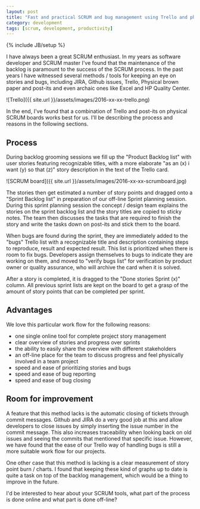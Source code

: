 ```yaml
---
layout: post
title: "Fast and practical SCRUM and bug management using Trello and physical SCRUM boards"
category: development
tags: [scrum, development, productivity]
---
```

{% include JB/setup %}

I have always been a great SCRUM enthusiast. In my years as software developer and SCRUM master I've found that the maintenance of the backlog is paramount to the success of the SCRUM process. In the past years I have witnessed several methods / tools for keeping an eye on stories and bugs, including JIRA, Github issues, Trello, Physical brown paper and post-its and even archaic ones like Excel and HP Quality Center.

![Trello]({{ site.url }}/assets/images/2016-xx-xx-trello.png)

In the end, I've found that a combination of Trello and post-its on physical SCRUM boards works best for us. I'll be describing the process and reasons in the following sections.

## Process

During backlog grooming sessions we fill up the "Product Backlog list" with user stories featuring recognizable titles, with a more elaborate "as an (x) i want (y) so that (z)" story description in the text of the Trello card.

![SCRUM board]({{ site.url }}/assets/images/2016-xx-xx-scrumboard.jpg)

The stories then get estimated a number of story points and dragged onto a "Sprint Backlog list" in preparation of our off-line Sprint planning session. During this sprint planning session the concept / design team explains the stories on the sprint backlog list and the story titles are copied to sticky notes. The team then discusses the tasks that are required to finish the story and write the tasks down on post-its and stick them to the board.

When bugs are found during the sprint, they are immediately added to the "bugs" Trello list with a recognizable title and description containing steps to reproduce, result and expected result. This list is prioritized when there is room to fix bugs. Developers assign themselves to bugs to indicate they are working on them, and moved to "verify bugs list" for verification by product owner or quality assurance, who will archive the card when it is solved.

After a story is completed, it is dragged to the "Done stories Sprint (x)" column. All previous sprint lists are kept on the board to get a grasp of the amount of story points that can be completed per sprint.

## Advantages

We love this particular work flow for the following reasons:

- one single online tool for complete project story management
- clear overview of stories and progress over sprints
- the ability to easily share the overview with different stakeholders
- an off-line place for the team to discuss progress and feel physically involved in a team project
- speed and ease of prioritizing stories and bugs
- speed and ease of bug reporting
- speed and ease of bug closing

## Room for improvement

A feature that this method lacks is the automatic closing of tickets through commit messages. Github and JIRA do a very good job at this and allow developers to close issues by simply inserting the issue number in the commit message. This also increases traceability when looking back on old issues and seeing the commits that mentioned that specific issue. However, we have found that the ease of our Trello way of handling bugs is still a more suitable work flow for our projects.

One other case that this method is lacking is a clear measurement of story point burn / charts. I found that keeping these kind of graphs up to date is quite a task on top of the backlog management, which would be a thing to improve in the future.

I'd be interested to hear about your SCRUM tools, what part of the process is done online and what part is done off-line?
